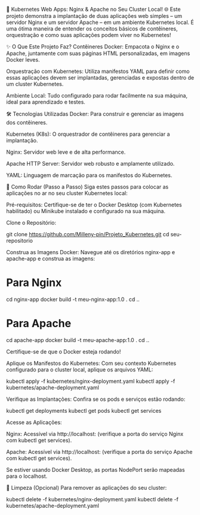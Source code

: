 🚀 Kubernetes Web Apps: Nginx & Apache no Seu Cluster Local! 🌐
Este projeto demonstra a implantação de duas aplicações web simples – um servidor Nginx e um servidor Apache – em um ambiente Kubernetes local. É uma ótima maneira de entender os conceitos básicos de contêineres, orquestração e como suas aplicações podem viver no Kubernetes!

✨ O Que Este Projeto Faz?
Contêineres Docker: Empacota o Nginx e o Apache, juntamente com suas páginas HTML personalizadas, em imagens Docker leves.

Orquestração com Kubernetes: Utiliza manifestos YAML para definir como essas aplicações devem ser implantadas, gerenciadas e expostas dentro de um cluster Kubernetes.

Ambiente Local: Tudo configurado para rodar facilmente na sua máquina, ideal para aprendizado e testes.

🛠️ Tecnologias Utilizadas
Docker: Para construir e gerenciar as imagens dos contêineres.

Kubernetes (K8s): O orquestrador de contêineres para gerenciar a implantação.

Nginx: Servidor web leve e de alta performance.

Apache HTTP Server: Servidor web robusto e amplamente utilizado.

YAML: Linguagem de marcação para os manifestos do Kubernetes.

🚀 Como Rodar (Passo a Passo)
Siga estes passos para colocar as aplicações no ar no seu cluster Kubernetes local:

Pré-requisitos:
Certifique-se de ter o Docker Desktop (com Kubernetes habilitado) ou Minikube instalado e configurado na sua máquina.

Clone o Repositório:

git clone https://github.com/Milleny-pin/Projeto_Kubernetes.git
cd seu-repositorio

Construa as Imagens Docker:
Navegue até os diretórios nginx-app e apache-app e construa as imagens:

# Para Nginx
cd nginx-app
docker build -t meu-nginx-app:1.0 .
cd ..

# Para Apache
cd apache-app
docker build -t meu-apache-app:1.0 .
cd ..

Certifique-se de que o Docker esteja rodando!

Aplique os Manifestos do Kubernetes:
Com seu contexto Kubernetes configurado para o cluster local, aplique os arquivos YAML:

kubectl apply -f kubernetes/nginx-deployment.yaml
kubectl apply -f kubernetes/apache-deployment.yaml

Verifique as Implantações:
Confira se os pods e serviços estão rodando:

kubectl get deployments
kubectl get pods
kubectl get services

Acesse as Aplicações:

Nginx: Acessível via http://localhost:<porta-do-nginx> (verifique a porta do serviço Nginx com kubectl get services).

Apache: Acessível via http://localhost:<porta-do-apache> (verifique a porta do serviço Apache com kubectl get services).

Se estiver usando Docker Desktop, as portas NodePort serão mapeadas para o localhost.

🧹 Limpeza (Opcional)
Para remover as aplicações do seu cluster:

kubectl delete -f kubernetes/nginx-deployment.yaml
kubectl delete -f kubernetes/apache-deployment.yaml

